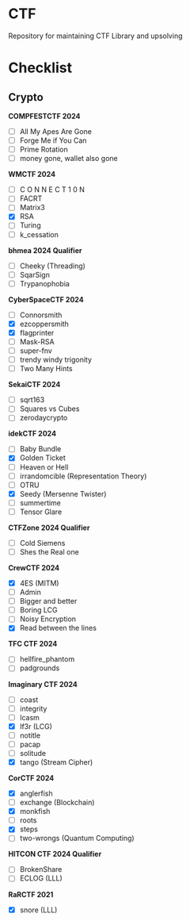 # CTF

Repository for maintaining CTF Library and upsolving



# Checklist

## Crypto

**COMPFESTCTF 2024**

- [ ] All My Apes Are Gone
- [ ] Forge Me if You Can
- [ ] Prime Rotation
- [ ] money gone, wallet also gone

**WMCTF 2024**

- [ ] C O N N E C T 1 0 N
- [ ] FACRT
- [ ] Matrix3
- [x] RSA
- [ ] Turing
- [ ] k_cessation

**bhmea 2024 Qualifier**

- [ ] Cheeky (Threading)
- [ ] SqarSign
- [ ] Trypanophobia

**CyberSpaceCTF 2024**

- [ ] Connorsmith
- [x] ezcoppersmith
- [x] flagprinter
- [ ] Mask-RSA
- [ ] super-fnv
- [ ] trendy windy trigonity
- [ ] Two Many Hints

**SekaiCTF 2024**

- [ ] sqrt163
- [ ] Squares vs Cubes
- [ ] zerodaycrypto

**idekCTF 2024**

- [ ] Baby Bundle
- [x] Golden Ticket
- [ ] Heaven or Hell
- [ ] irrandomcible (Representation Theory)
- [ ] OTRU
- [x] Seedy (Mersenne Twister)
- [ ] summertime
- [ ] Tensor Glare

**CTFZone 2024 Qualifier**

- [ ] Cold Siemens
- [ ] Shes the Real one

**CrewCTF 2024**    

- [x] 4ES (MITM)
- [ ] Admin
- [ ] Bigger and better
- [ ] Boring LCG
- [ ] Noisy Encryption
- [x] Read between the lines

 **TFC CTF 2024** 

- [ ] hellfire_phantom
- [ ] padgrounds

**Imaginary CTF 2024**

- [ ] coast
- [ ] integrity
- [ ] lcasm
- [x] lf3r (LCG)
- [ ] notitle
- [ ] pacap
- [ ] solitude
- [x] tango (Stream Cipher)

**CorCTF 2024**

- [x] anglerfish
- [ ] exchange (Blockchain)
- [x] monkfish
- [ ] roots
- [x] steps
- [ ] two-wrongs (Quantum Computing)

**HITCON CTF 2024 Qualifier**

- [ ] BrokenShare
- [ ] ECLOG (LLL)

**RaRCTF 2021**

- [x] snore (LLL)